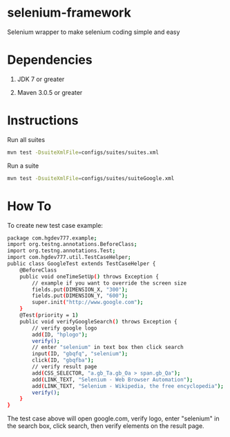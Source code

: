 selenium-framework
==================

Selenium wrapper to make selenium coding simple and easy

Dependencies
============

1. JDK 7 or greater

2. Maven 3.0.5 or greater


Instructions
============

Run all suites
```sh
mvn test -DsuiteXmlFile=configs/suites/suites.xml
```


Run a suite
```sh
mvn test -DsuiteXmlFile=configs/suites/suiteGoogle.xml
```

How To
============

To create new test case example:

```sh
package com.hgdev777.example;
import org.testng.annotations.BeforeClass;
import org.testng.annotations.Test;
import com.hgdev777.util.TestCaseHelper;
public class GoogleTest extends TestCaseHelper {
	@BeforeClass
	public void oneTimeSetUp() throws Exception {
		// example if you want to override the screen size
		fields.put(DIMENSION_X, "300"); 
		fields.put(DIMENSION_Y, "600"); 
		super.init("http://www.google.com");
	}
	@Test(priority = 1)
	public void verifyGoogleSearch() throws Exception {
		// verify google logo
		add(ID, "hplogo");
		verify();
		// enter "selenium" in text box then click search
		input(ID, "gbqfq", "selenium");
		click(ID, "gbqfba");
		// verify result page
		add(CSS_SELECTOR, "a.gb_Ta.gb_Oa > span.gb_Qa"); 
		add(LINK_TEXT, "Selenium - Web Browser Automation");
		add(LINK_TEXT, "Selenium - Wikipedia, the free encyclopedia");
		verify();
	}
}
```
The test case above will open google.com, verify logo, enter "selenium" in the search box, click search, then verify elements on the result page.
